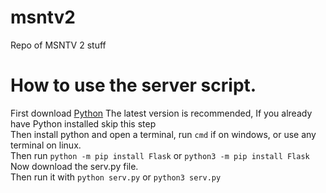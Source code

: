 # msntv2
Repo of MSNTV 2 stuff 

# How to use the server script.
First download [Python](https://www.python.org/downloads/) The latest version is recommended, If you already have Python installed skip this step\
Then install python and open a terminal, run `cmd` if on windows, or use any terminal on linux.\
Then run `python -m pip install Flask` or `python3 -m pip install Flask`\
Now download the serv.py file. \
Then run it with `python serv.py` or `python3 serv.py`
